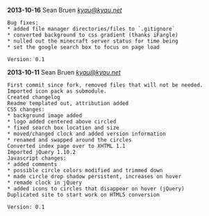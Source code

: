 **2013-10-16**  Sean Bruen  *<kyau@kyau.net>*

    Bug fixes:
    * added file manager directories/files to `.gitignore`
    * converted background to css gradient (thanks iFargle)
    * nulled out the minecraft server status for time being
    * set the google search box to focus on page load

    Version: 0.1


**2013-10-11**  Sean Bruen  *<kyau@kyau.net>*

    First commit since fork, removed files that will not be needed.
    Imported icon pack as submodule.
    Created changelog
    Readme templated out, attribution added
    CSS changes:
    * background image added
    * logo added centered above circled
    * fixed search box location and size
    * moved/changed clock and added version information
    * renamed and swapped around the circles
    Converted index page over to XHTML 1.1
    Imported jQuery 1.10.2
    Javascript changes:
    * added comments
    * possible circle colors modified and trimmed down
    * made circle drop shadow persistent, increases on hover
    * remade clock in jQuery
    * added icons to circles that disappear on hover (jQuery)
    Duplicated site to start work on HTML5 conversion

    Version: 0.1
